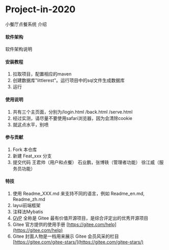 # Project-in-2020




小餐厅点餐系统 介绍

#### 软件架构
软件架构说明


#### 安装教程

1.  拉取项目，配置相应的maven
2.  创建数据库"littlerest"。运行项目中的sql文件生成数据库
3.  运行

#### 使用说明

1.  共有三个主页面，分别为/login.html    /back.html   /serve.html
2.  经过实测，请尽量不要使用safari浏览器，因为会清除cookie
3.  就这点水平，别喷

#### 参与贡献

1.  Fork 本仓库
2.  新建 Feat_xxx 分支
3.  提交代码
    王君帅（用户和点餐）  石业鹏，张博轶（管理者功能）   徐江威（服务员功能）



#### 特技

1.  使用 Readme\_XXX.md 来支持不同的语言，例如 Readme\_en.md, Readme\_zh.md
2.  layui前端框架
3.  注释法Mybatis
4.  [GVP](https://gitee.com/gvp) 全称是 Gitee 最有价值开源项目，是综合评定出的优秀开源项目
5.  Gitee 官方提供的使用手册 [https://gitee.com/help](https://gitee.com/help)
6.  Gitee 封面人物是一档用来展示 Gitee 会员风采的栏目 [https://gitee.com/gitee-stars/](https://gitee.com/gitee-stars/)
